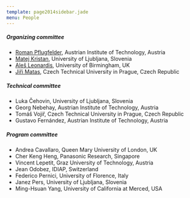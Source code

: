 ```yaml
---
template: page2014sidebar.jade
menu: People
---
```


##### Organizing committee

-   [Roman
    Pflugfelder](https://www.linkedin.com/in/romanpflugfelder),
    Austrian Institute of Technology, Austria
-   [Matej Kristan](http://www.vicos.si/People/Matejk), University of
    Ljubljana, Slovenia
-   [Ale&#353; Leonardis](http://www.vicos.si/People/Ales_Leonardis),
    University of Birmingham, UK
-   [Ji&#345;i Matas](http://cmp.felk.cvut.cz/~matas/), Czech Technical
    University in Prague, Czech Republic

##### Technical committee

-   Luka &#268;ehovin, University of Ljubljana, Slovenia
-   Georg Nebehay, Austrian Institute of Technology, Austria
-   Tom&#225;&#353; Voji&#345;, Czech Technical University in Prague, Czech Republic
-   Gustavo Fern&#225;ndez, Austrian Institute of Technology, Austria

##### Program committee

-   Andrea Cavallaro, Queen Mary University of London, UK
-   Cher Keng Heng, Panasonic Research, Singapore
-   Vincent Lepetit, Graz University of Technology, Austria
-   Jean Odobez, IDIAP, Switzerland
-   Federico Pernici, University of Florence, Italy
-   Janez Pers, University of Ljubljana, Slovenia
-   Ming-Hsuan Yang, University of California at Merced, USA
